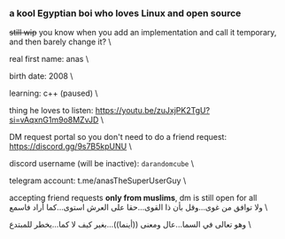 ### a kool Egyptian boi who loves Linux and open source
~~still wip~~ you know when you add an implementation and call it temporary, and then barely change it? \

real first name: anas \

birth date: 2008 \

learning: c++ (paused) \

thing he loves to listen: https://youtu.be/zuJxjPK2TgU?si=vAqxnG1m9o8MZvJD \

DM request portal so you don't need to do a friend request: https://discord.gg/9s7B5kpUNU \

discord username (will be inactive): `darandomcube` \

telegram account: t.me/anasTheSuperUserGuy \

accepting friend requests **only from muslims**, dm is still open for all \
ولا توافق من غوى...وقل بأن ذا القوى...حقا على العرش استوى...كما أراد فاسمع \

وهو تعالى في السما...عال ومعنى ((أينما))...بغير كيف لا كما...يخطر للمبتدع \
